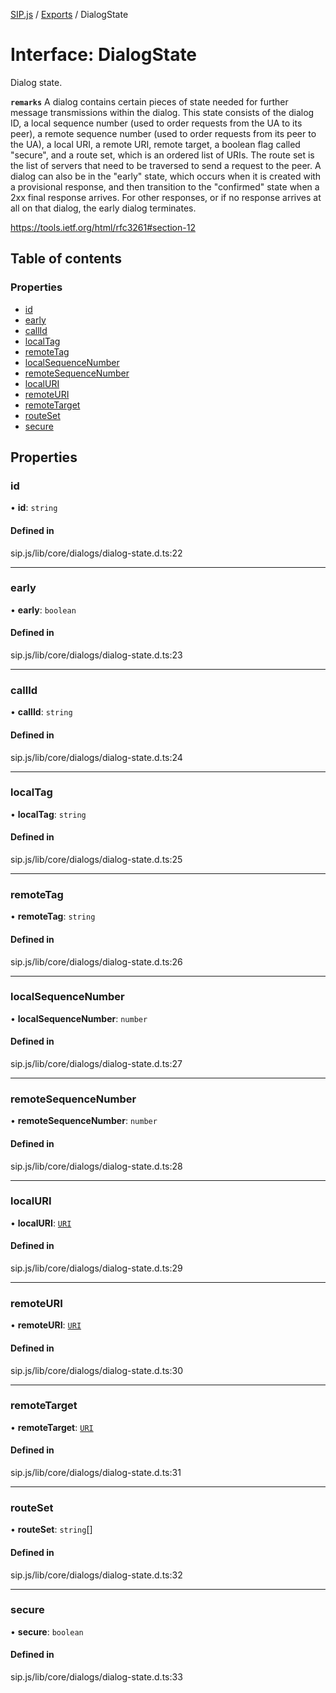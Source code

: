 [SIP.js](../README.md) / [Exports](../modules.md) / DialogState

# Interface: DialogState

Dialog state.

**`remarks`**
A dialog contains certain pieces of state needed for further message
transmissions within the dialog.  This state consists of the dialog
ID, a local sequence number (used to order requests from the UA to
its peer), a remote sequence number (used to order requests from its
peer to the UA), a local URI, a remote URI, remote target, a boolean
flag called "secure", and a route set, which is an ordered list of
URIs.  The route set is the list of servers that need to be traversed
to send a request to the peer.  A dialog can also be in the "early"
state, which occurs when it is created with a provisional response,
and then transition to the "confirmed" state when a 2xx final
response arrives.  For other responses, or if no response arrives at
all on that dialog, the early dialog terminates.

https://tools.ietf.org/html/rfc3261#section-12

## Table of contents

### Properties

- [id](DialogState.md#id)
- [early](DialogState.md#early)
- [callId](DialogState.md#callid)
- [localTag](DialogState.md#localtag)
- [remoteTag](DialogState.md#remotetag)
- [localSequenceNumber](DialogState.md#localsequencenumber)
- [remoteSequenceNumber](DialogState.md#remotesequencenumber)
- [localURI](DialogState.md#localuri)
- [remoteURI](DialogState.md#remoteuri)
- [remoteTarget](DialogState.md#remotetarget)
- [routeSet](DialogState.md#routeset)
- [secure](DialogState.md#secure)

## Properties

### id

• **id**: `string`

#### Defined in

sip.js/lib/core/dialogs/dialog-state.d.ts:22

___

### early

• **early**: `boolean`

#### Defined in

sip.js/lib/core/dialogs/dialog-state.d.ts:23

___

### callId

• **callId**: `string`

#### Defined in

sip.js/lib/core/dialogs/dialog-state.d.ts:24

___

### localTag

• **localTag**: `string`

#### Defined in

sip.js/lib/core/dialogs/dialog-state.d.ts:25

___

### remoteTag

• **remoteTag**: `string`

#### Defined in

sip.js/lib/core/dialogs/dialog-state.d.ts:26

___

### localSequenceNumber

• **localSequenceNumber**: `number`

#### Defined in

sip.js/lib/core/dialogs/dialog-state.d.ts:27

___

### remoteSequenceNumber

• **remoteSequenceNumber**: `number`

#### Defined in

sip.js/lib/core/dialogs/dialog-state.d.ts:28

___

### localURI

• **localURI**: [`URI`](../classes/URI.md)

#### Defined in

sip.js/lib/core/dialogs/dialog-state.d.ts:29

___

### remoteURI

• **remoteURI**: [`URI`](../classes/URI.md)

#### Defined in

sip.js/lib/core/dialogs/dialog-state.d.ts:30

___

### remoteTarget

• **remoteTarget**: [`URI`](../classes/URI.md)

#### Defined in

sip.js/lib/core/dialogs/dialog-state.d.ts:31

___

### routeSet

• **routeSet**: `string`[]

#### Defined in

sip.js/lib/core/dialogs/dialog-state.d.ts:32

___

### secure

• **secure**: `boolean`

#### Defined in

sip.js/lib/core/dialogs/dialog-state.d.ts:33

